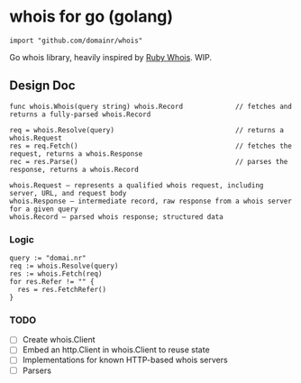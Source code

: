# whois for go (golang)

`import "github.com/domainr/whois"`

Go whois library, heavily inspired by [Ruby Whois](https://github.com/weppos/whois). WIP.

## Design Doc

```
func whois.Whois(query string) whois.Record             // fetches and returns a fully-parsed whois.Record

req = whois.Resolve(query)                              // returns a whois.Request
res = req.Fetch()                                       // fetches the request, returns a whois.Response
rec = res.Parse()                                       // parses the response, returns a whois.Record

whois.Request — represents a qualified whois request, including server, URL, and request body
whois.Response — intermediate record, raw response from a whois server for a given query
whois.Record — parsed whois response; structured data
```

### Logic

```
query := "domai.nr"
req := whois.Resolve(query)
res := whois.Fetch(req)
for res.Refer != "" {
  res = res.FetchRefer()
}
```

### TODO

- [ ] Create whois.Client
- [ ] Embed an http.Client in whois.Client to reuse state
- [ ] Implementations for known HTTP-based whois servers
- [ ] Parsers
